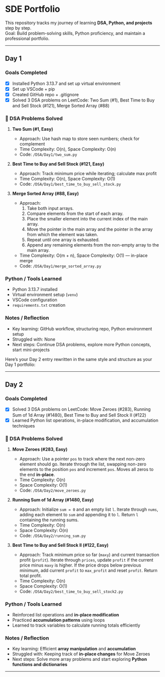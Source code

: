 #  SDE Portfolio

This repository tracks my journey of learning **DSA, Python, and projects** step by step.  
Goal: Build problem-solving skills, Python proficiency, and maintain a professional portfolio.

---

##  Day 1

###  Goals Completed
- [x] Installed Python 3.13.7 and set up virtual environment
- [x] Set up VSCode + pip
- [x] Created GitHub repo + .gitignore
- [x] Solved 3 DSA problems on LeetCode: Two Sum (#1), Best Time to Buy and Sell Stock (#121), Merge Sorted Array (#88)

### 📝 DSA Problems Solved

1. **Two Sum (#1, Easy)**  
   - Approach: Use hash map to store seen numbers; check for complement  
   - Time Complexity: O(n), Space Complexity: O(n)  
   - Code: `/DSA/Day1/two_sum.py`

2. **Best Time to Buy and Sell Stock (#121, Easy)**  
   - Approach: Track minimum price while iterating; calculate max profit  
   - Time Complexity: O(n), Space Complexity: O(1)  
   - Code: `/DSA/Day1/best_time_to_buy_sell_stock.py`

3. **Merge Sorted Array (#88, Easy)**  
   - Approach:  
     1. Take both input arrays.  
     2. Compare elements from the start of each array.  
     3. Place the smaller element into the current index of the main array.  
     4. Move the pointer in the main array and the pointer in the array from which the element was taken.  
     5. Repeat until one array is exhausted.  
     6. Append any remaining elements from the non-empty array to the main array.  
   - Time Complexity: O(m + n), Space Complexity: O(1) — in-place merge  
   - Code: `/DSA/Day1/merge_sorted_array.py`

###  Python / Tools Learned
- Python 3.13.7 installed  
- Virtual environment setup (`venv`)  
- VSCode configuration  
- `requirements.txt` creation

###  Notes / Reflection
- Key learning: GitHub workflow, structuring repo, Python environment setup  
- Struggled with: None
- Next steps: Continue DSA problems, explore more Python concepts, start mini-projects


Here’s your Day 2 entry rewritten in the same style and structure as your Day 1 portfolio:


---


## Day 2

### Goals Completed

* [x] Solved 3 DSA problems on LeetCode: Move Zeroes (#283), Running Sum of 1d Array (#1480), Best Time to Buy and Sell Stock II (#122)
* [x] Learned Python list operations, in-place modification, and accumulation techniques

### 📝 DSA Problems Solved

1. **Move Zeroes (#283, Easy)**

   * Approach: Use a pointer `pos` to track where the next non-zero element should go. Iterate through the list, swapping non-zero elements to the position `pos` and increment `pos`. Moves all zeros to the end **in-place**.
   * Time Complexity: O(n)
   * Space Complexity: O(1)
   * Code: `/DSA/Day2/move_zeroes.py`

2. **Running Sum of 1d Array (#1480, Easy)**

   * Approach: Initialize `sum = 0` and an empty list `l`. Iterate through `nums`, adding each element to `sum` and appending it to `l`. Return `l` containing the running sums.
   * Time Complexity: O(n)
   * Space Complexity: O(n)
   * Code: `/DSA/Day2/running_sum.py`

3. **Best Time to Buy and Sell Stock II (#122, Easy)**

   * Approach: Track minimum price so far (`maxy`) and current transaction profit (`profit`). Iterate through `prices`, update `profit` if the current price minus `maxy` is higher. If the price drops below previous minimum, add current `profit` to `max_profit` and reset `profit`. Return total profit.
   * Time Complexity: O(n)
   * Space Complexity: O(1)
   * Code: `/DSA/Day2/best_time_to_buy_sell_stock2.py`

### Python / Tools Learned

* Reinforced list operations and **in-place modification**
* Practiced **accumulation patterns** using loops
* Learned to track variables to calculate running totals efficiently

### Notes / Reflection

* Key learning: Efficient **array manipulation** and **accumulation**
* Struggled with: Keeping track of **in-place changes** for Move Zeroes
* Next steps: Solve more array problems and start exploring **Python functions and dictionaries**

---


